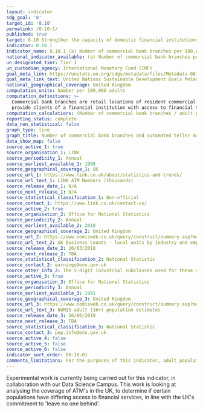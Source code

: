 ```yaml
---
layout: indicator
sdg_goal: '8'
target_id: '8.10'
permalink: /8-10-1/
published: true
target: 8.10 Strengthen the capacity of domestic financial institutions to encourage and expand access to banking, insurance and financial services for all
indicator: 8.10.1
indicator_name: 8.10.1 (a) Number of commercial bank branches per 100,000 adults and (b) number of automated teller machines (ATMs) per 100,000 adults
national_indicator_available: (a) Number of commercial bank branches per 100,000 adults and (b) number of automated teller machines (ATMs) per 100,000 adults
un_designated_tier: Tier I
un_custodian_agency: International Monetary Fund (IMF)
goal_meta_link: https://unstats.un.org/sdgs/metadata/files/Metadata-08-10-01.pdf
goal_meta_link_text: United Nations Sustainable Development Goals Metadata (PDF 411 KB)
national_geographical_coverage: United Kingdom
computation_units: Number per 100,000 adults
computation_definitions: >-
  Commercial bank branches are retail locations of resident commercial banks and other resident banks that function as commercial banks that provide financial services to customers and are physically separated. Automated teller machines are computerized telecommunications devices that
  provide clients of a financial institution with access to financial transactions in a public place.
computation_calculations: (Number of commercial bank branches / adult population) * 100,000 | (Number of ATMs / adult population) * 100,000
reporting_status: complete
data_non_statistical: false
graph_type: line
graph_title: Number of commercial bank branches and automated teller machines (ATMs) per 100,000 adults
data_show_map: false
source_active_1: true
source_organisation_1: LINK
source_periodicity_1: Annual
source_earliest_available_1: 1998
source_geographical_coverage_1: UK
source_url_1: https://www.link.co.uk/about/statistics-and-trends/
source_url_text_1: LINK ATM Numbers (thousands)
source_release_date_1: N/A
source_next_release_1: N/A
source_statistical_classification_1: Non-official
source_contact_1: https://www.link.co.uk/contact-us/
source_active_2: true
source_organisation_2: Office for National Statistics
source_periodicity_2: Annual
source_earliest_available_2: 2010
source_geographical_coverage_2: United Kingdom
source_url_2: https://www.nomisweb.co.uk/query/construct/summary.asp?mode=construct&version=0&dataset=141
source_url_text_2: UK Business Counts - local units by industry and employment size band
source_release_date_2: 10/03/2018
source_next_release_2: TBA
source_statistical_classification_2: National Statistic
source_contact_2: earnings@ons.gov.uk
source_other_info_2: The 5-digit industrial subclasses used for these data are 64.191 and 64.192, which cover banks and building societies respectively
source_active_3: true
source_organisation_3: Office for National Statistics
source_periodicity_3: Annual
source_earliest_available_3: 1991
source_geographical_coverage_3: United Kingdom
source_url_3: https://www.nomisweb.co.uk/query/construct/summary.asp?mode=construct&version=0&dataset=2002
source_url_text_3: NOMIS adult (16+) population estimates
source_release_date_3: 26/06/2019
source_next_release_3: TBA
source_statistical_classification_3: National Statistic
source_contact_3: pop.info@ons.gov.uk
source_active_4: false
source_active_5: false
source_active_6: false
indicator_sort_order: 08-10-01
comments_limitations: For the purposes of this indicator, adult population refers to all individuals aged 16 years and over. Data follows the UN specification for this indicator. This indicator has not been identified in collaboration with topic experts.
---
```

Experimental work is currently being carried out for this indicator, in collaboration with our Data Science Campus. This work is looking at analysing the coverage of ATM's in the UK, to determine if certain populations have differing access to financial services, in line with the UK's commitment to 'leave no one behind'.